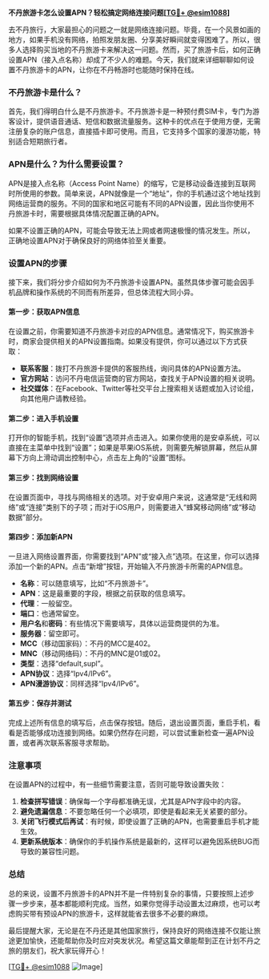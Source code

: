 **不丹旅游卡怎么设置APN？轻松搞定网络连接问题[[TG💪+ @esim1088](https://t.me/s/esim1088)]**

去不丹旅行，大家最担心的问题之一就是网络连接问题。毕竟，在一个风景如画的地方，如果手机没有网络，拍照发朋友圈、分享美好瞬间就变得困难了。所以，很多人选择购买当地的不丹旅游卡来解决这一问题。然而，买了旅游卡后，如何正确设置APN（接入点名称）却成了不少人的难题。今天，我们就来详细聊聊如何设置不丹旅游卡的APN，让你在不丹畅游时也能随时保持在线。

### 不丹旅游卡是什么？

首先，我们得明白什么是不丹旅游卡。不丹旅游卡是一种预付费SIM卡，专门为游客设计，提供语音通话、短信和数据流量服务。这种卡的优点在于使用方便，无需注册复杂的账户信息，直接插卡即可使用。而且，它支持多个国家的漫游功能，特别适合短期旅行者。

### APN是什么？为什么需要设置？

APN是接入点名称（Access Point Name）的缩写，它是移动设备连接到互联网时所使用的参数。简单来说，APN就像是一个“地址”，你的手机通过这个地址找到网络运营商的服务。不同的国家和地区可能有不同的APN设置，因此当你使用不丹旅游卡时，需要根据具体情况配置正确的APN。

如果不设置正确的APN，可能会导致无法上网或者网速极慢的情况发生。所以，正确地设置APN对于确保良好的网络体验至关重要。

### 设置APN的步骤

接下来，我们将分步介绍如何为不丹旅游卡设置APN。虽然具体步骤可能会因手机品牌和操作系统的不同而有所差异，但总体流程大同小异。

#### 第一步：获取APN信息

在设置之前，你需要知道不丹旅游卡对应的APN信息。通常情况下，购买旅游卡时，商家会提供相关的APN设置指南。如果没有提供，你可以通过以下方式获取：

- **联系客服**：拨打不丹旅游卡提供的客服热线，询问具体的APN设置方法。
- **官方网站**：访问不丹电信运营商的官方网站，查找关于APN设置的相关说明。
- **社交媒体**：在Facebook、Twitter等社交平台上搜索相关话题或加入讨论组，向其他用户请教经验。

#### 第二步：进入手机设置

打开你的智能手机，找到“设置”选项并点击进入。如果你使用的是安卓系统，可以直接在主菜单中找到“设置”；如果是苹果iOS系统，则需要先解锁屏幕，然后从屏幕下方向上滑动调出控制中心，点击左上角的“设置”图标。

#### 第三步：找到网络设置

在设置页面中，寻找与网络相关的选项。对于安卓用户来说，这通常是“无线和网络”或“连接”类别下的子项；而对于iOS用户，则需要进入“蜂窝移动网络”或“移动数据”部分。

#### 第四步：添加新APN

一旦进入网络设置界面，你需要找到“APN”或“接入点”选项。在这里，你可以选择添加一个新的APN。点击“新增”按钮，开始输入不丹旅游卡所需的APN信息。

- **名称**：可以随意填写，比如“不丹旅游卡”。
- **APN**：这是最重要的字段，根据之前获取的信息填写。
- **代理**：一般留空。
- **端口**：也通常留空。
- **用户名**和**密码**：有些情况下需要填写，具体以运营商提供的为准。
- **服务器**：留空即可。
- **MCC**（移动国家码）：不丹的MCC是402。
- **MNC**（移动网络码）：不丹的MNC是01或02。
- **类型**：选择“default,supl”。
- **APN协议**：选择“Ipv4/IPv6”。
- **APN漫游协议**：同样选择“Ipv4/IPv6”。

#### 第五步：保存并测试

完成上述所有信息的填写后，点击保存按钮。随后，退出设置页面，重启手机，看看是否能够成功连接到网络。如果仍然存在问题，可以尝试重新检查一遍APN设置，或者再次联系客服寻求帮助。

### 注意事项

在设置APN的过程中，有一些细节需要注意，否则可能导致设置失败：

1. **检查拼写错误**：确保每一个字母都准确无误，尤其是APN字段中的内容。
2. **避免遗漏信息**：不要忽略任何一个必填项，即使是看起来无关紧要的部分。
3. **关闭飞行模式后再试**：有时候，即使设置了正确的APN，也需要重启手机才能生效。
4. **更新系统版本**：确保你的手机操作系统是最新的，这样可以避免因系统BUG而导致的兼容性问题。

### 总结

总的来说，设置不丹旅游卡的APN并不是一件特别复杂的事情，只要按照上述步骤一步步来，基本都能顺利完成。当然，如果你觉得手动设置太过麻烦，也可以考虑购买带有预设APN的旅游卡，这样就能省去很多不必要的麻烦。

最后提醒大家，无论是在不丹还是其他国家旅行，保持良好的网络连接不仅能让旅途更加愉快，还能帮助你及时应对突发状况。希望这篇文章能帮到正在计划不丹之旅的朋友们，祝大家玩得开心！

[[TG💪+ @esim1088](https://t.me/s/esim1088) ![Image](https://i.postimg.cc/4NQfJmqS/Snipaste-2025-05-13-00-14-12.png)]